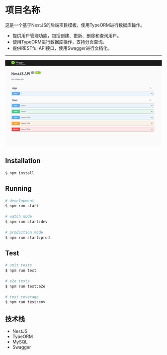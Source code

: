 # 项目名称

这是一个基于NestJS的后端项目模板，使用TypeORM进行数据库操作。
- 提供用户管理功能，包括创建、更新、删除和查询用户。
- 使用TypeORM进行数据库操作，支持分页查询。
- 提供RESTful API接口，使用Swagger进行文档化。


---

![swaggger](guide/swagger.png)


## Installation

```bash
$ npm install
```

## Running

```bash
# development
$ npm run start

# watch mode
$ npm run start:dev

# production mode
$ npm run start:prod
```

## Test

```bash
# unit tests
$ npm run test

# e2e tests
$ npm run test:e2e

# test coverage
$ npm run test:cov
```

## 技术栈
- NestJS
- TypeORM
- MySQL
- Swagger